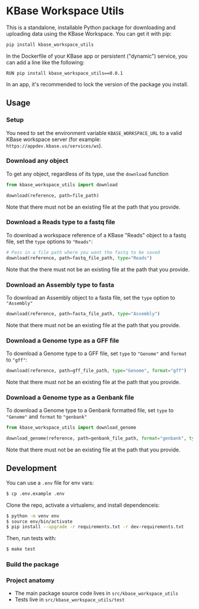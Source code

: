 # KBase Workspace Utils

This is a standalone, installable Python package for downloading and uploading data using the KBase Workspace. You can get it with pip:

```py
pip install kbase_workspace_utils
```

In the Dockerfile of your KBase app or persistent ("dynamic") service, you can add a line like the following:

```
RUN pip install kbase_workspace_utils==0.0.1
```

In an app, it's recommended to lock the version of the package you install.

## Usage

### Setup

You need to set the environment variable `KBASE_WORKSPACE_URL` to a valid KBase workspace server (for example: `https://appdev.kbase.us/services/ws`).

### Download any object

To get any object, regardless of its type, use the `download` function

```py
from kbase_workspace_utils import download

download(reference, path=file_path)
```

Note that there must not be an existing file at the path that you provide.

### Download a Reads type to a fastq file

To download a workspace reference of a KBase "Reads" object to a fastq file, set the `type` options
to `"Reads"`:

```py
# Pass in a file path where you want the fastq to be saved
download(reference, path=fastq_file_path, type="Reads")
```

Note that the there must not be an existing file at the path that you provide.

### Download an Assembly type to fasta

To download an Assembly object to a fasta file, set the `type` option to `"Assembly"`

```py
download(reference, path=fasta_file_path, type="Assembly")
```

Note that there must not be an existing file at the path that you provide.

### Download a Genome type as a GFF file

To download a Genome type to a GFF file, set `type` to `"Genome"` and `format` to `"gff"`:

```py
download(reference, path=gff_file_path, type="Genome", format="gff")
```

Note that there must not be an existing file at the path that you provide.

### Download a Genome type as a Genbank file

To download a Genome type to a Genbank formatted file, set `type` to `"Genome"` and `format` to `"genbank"`

```py
from kbase_workspace_utils import download_genome

download_genome(reference, path=genbank_file_path, format="genbank", type="Genome")
```

Note that there must not be an existing file at the path that you provide.

## Development

You can use a `.env` file for env vars:

```sh
$ cp .env.example .env
```

Clone the repo, activate a virtualenv, and install dependenceis:

```sh
$ python -m venv env
$ source env/bin/activate
$ pip install --upgrade -r requirements.txt -r dev-requirements.txt
```

Then, run tests with:

```sh
$ make test
```

### Build the package

### Project anatomy

* The main package source code lives in `src/kbase_workspace_utils`
* Tests live in `src/kbase_workspace_utils/test`
